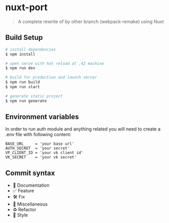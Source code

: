 # nuxt-port

> A complete rewrite of by other branch (webpack-remake) using Nuxt

## Build Setup

```bash
# install dependencies
$ npm install

# open serve with hot reload at .42 machine
$ npm run dev

# build for production and launch server
$ npm run build
$ npm run start

# generate static project
$ npm run generate
```
## Environment variables

In order to run auth module and anything related you will need to create a .env file with following content:

```text
BASE_URL     = 'your base url'
AUTH_SECRET  = 'your secret'
VP_CLIENT_ID = 'your vk client id'
VK_SECRET    = 'your vk secret'
```

## Commit syntax 

* :blue_book: Documentation
* :white_check_mark: Feature
* :hammer_and_wrench: Fix
* :corn: Miscellaneous
* :recycle: Refactor
* :art: Style